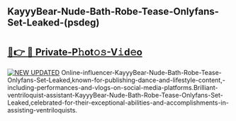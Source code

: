 ## KayyyBear-Nude-Bath-Robe-Tease-Onlyfans-Set-Leaked-(psdeg)


# <h2><a href="https://mediaupload.pro?-19M">🔗👉 🔴 Private-P𝚑ot𝚘𝚜-V𝚒d𝚎o</a></h2>

[![NEW UPDATED](https://i.imgur.com/0qMVB7G.gif)](https://mediaupload.pro?-19M)
Online-influencer-KayyyBear-Nude-Bath-Robe-Tease-Onlyfans-Set-Leaked,known-for-publishing-dance-and-lifestyle-content,-including-performances-and-vlogs-on-social-media-platforms.Brilliant-ventriloquist-assistant-KayyyBear-Nude-Bath-Robe-Tease-Onlyfans-Set-Leaked,celebrated-for-their-exceptional-abilities-and-accomplishments-in-assisting-ventriloquists.  